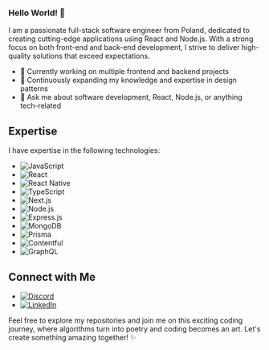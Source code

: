 ### Hello World! 👋
I am a passionate full-stack software engineer from Poland, dedicated to creating cutting-edge applications using React and Node.js. With a strong focus on both front-end and back-end development, I strive to deliver high-quality solutions that exceed expectations.

- 🔭 Currently working on multiple frontend and backend projects
- 🌱 Continuously expanding my knowledge and expertise in design patterns
- 💬 Ask me about software development, React, Node.js, or anything tech-related

## Expertise
I have expertise in the following technologies:

- ![JavaScript](https://img.shields.io/badge/-JavaScript-F7DF1E?style=flat-square&logo=javascript&logoColor=black)
- ![React](https://img.shields.io/badge/-React-61DAFB?style=flat-square&logo=react&logoColor=black)
- ![React Native](https://img.shields.io/badge/-React%20Native-61DAFB?style=flat-square&logo=react&logoColor=black)
- ![TypeScript](https://img.shields.io/badge/-TypeScript-3178C6?style=flat-square&logo=typescript&logoColor=white)
- ![Next.js](https://img.shields.io/badge/-Next.js-000000?style=flat-square&logo=nextdotjs&logoColor=white)
- ![Node.js](https://img.shields.io/badge/-Node.js-339933?style=flat-square&logo=node.js&logoColor=white)
- ![Express.js](https://img.shields.io/badge/-Express.js-000000?style=flat-square&logo=express&logoColor=white)
- ![MongoDB](https://img.shields.io/badge/-MongoDB-47A248?style=flat-square&logo=mongodb&logoColor=white)
- ![Prisma](https://img.shields.io/badge/-Prisma-1B222D?style=flat-square&logo=prisma&logoColor=white)
- ![Contentful](https://img.shields.io/badge/-Contentful-135365?style=flat-square&logo=contentful&logoColor=white)
- ![GraphQL](https://img.shields.io/badge/-GraphQL-E10098?style=flat-square&logo=graphql&logoColor=white)

## Connect with Me
- [![Discord](https://img.shields.io/badge/Discord-bartek__bart3kl-%237289DA?style=flat-square&logo=discord&logoColor=white)](https://discordapp.com/users/bartek_bart3kl)
- [![LinkedIn](https://img.shields.io/badge/LinkedIn-Bartosz%20Lewandowski-%230077B5?style=flat-square&logo=linkedin&logoColor=white)](https://www.linkedin.com/in/bartosz-lewandowski-458130266/)

Feel free to explore my repositories and join me on this exciting coding journey, where algorithms turn into poetry and coding becomes an art. Let's create something amazing together! ✨
